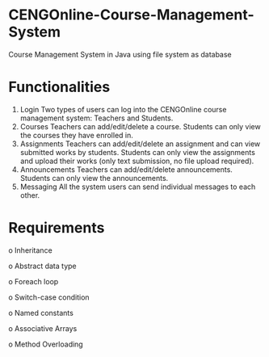 # CENGOnline-Course-Management-System
Course Management System in Java using file system as database

# Functionalities
1. Login 
Two types of users can log into the CENGOnline course management system: Teachers and 
Students.
2. Courses
Teachers can add/edit/delete a course. Students can only view the courses they have enrolled 
in.
3. Assignments
Teachers can add/edit/delete an assignment and can view submitted works by students.
Students can only view the assignments and upload their works (only text submission, no file 
upload required).
4. Announcements
Teachers can add/edit/delete announcements. Students can only view the announcements.
5. Messaging
All the system users can send individual messages to each other.
# Requirements
o Inheritance

o Abstract data type

o Foreach loop

o Switch-case condition 

o Named constants

o Associative Arrays

o Method Overloading
